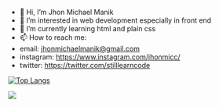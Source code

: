 - 👋 Hi, I’m Jhon Michael Manik
- 👀 I’m interested in web development especially in front end
- 🌱 I’m currently learning html and plain css
- 📫 How to reach me:
- email: jhonmichaelmanik@gmail.com
- instagram: https://www.instagram.com/jhonmicc/
- twitter: https://twitter.com/stilllearncode

[![Top Langs](https://github-readme-stats.vercel.app/api/top-langs/?username=jhonmicc&layout=compact&hide=stars,issues)](https://github.com/jhonmicc/github-readme-stats)

<img 
   src="https://github-readme-stats.vercel.app/api?username=jhonmicc&show_icons=true&theme=gotham" 
/>

<!---
jhonmicc/jhonmicc is a ✨ special ✨ repository because its `README.md` (this file) appears on your GitHub profile.
You can click the Preview link to take a look at your changes.
--->
